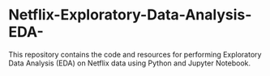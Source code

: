 # Netflix-Exploratory-Data-Analysis-EDA-
This repository contains the code and resources for performing Exploratory Data Analysis (EDA) on Netflix data using Python and Jupyter Notebook.
